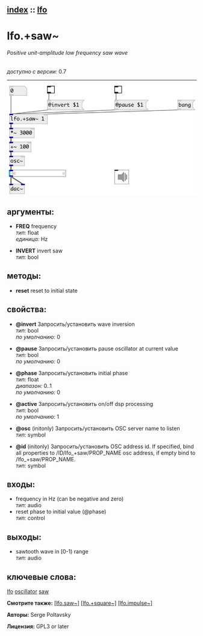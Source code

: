 [index](index.html) :: [lfo](category_lfo.html)
---

# lfo.+saw~

###### Positive unit-amplitude low frequency saw wave

*доступно с версии:* 0.7

---




[![example](../examples/img/lfo.%2Bsaw~.jpg)](../examples/pd/lfo.%2Bsaw~.pd)



## аргументы:

* **FREQ**
frequency<br>
_тип:_ float<br>
_единица:_ Hz<br>

* **INVERT**
invert saw<br>
_тип:_ bool<br>



## методы:

* **reset**
reset to initial state<br>




## свойства:

* **@invert** 
Запросить/установить wave inversion<br>
_тип:_ bool<br>
_по умолчанию:_ 0<br>

* **@pause** 
Запросить/установить pause oscillator at current value<br>
_тип:_ bool<br>
_по умолчанию:_ 0<br>

* **@phase** 
Запросить/установить initial phase<br>
_тип:_ float<br>
_диапазон:_ 0..1<br>
_по умолчанию:_ 0<br>

* **@active** 
Запросить/установить on/off dsp processing<br>
_тип:_ bool<br>
_по умолчанию:_ 1<br>

* **@osc** (initonly)
Запросить/установить OSC server name to listen<br>
_тип:_ symbol<br>

* **@id** (initonly)
Запросить/установить OSC address id. If specified, bind all properties to /ID/lfo_+saw/PROP_NAME osc
address, if empty bind to /lfo_+saw/PROP_NAME.<br>
_тип:_ symbol<br>



## входы:

* frequency in Hz (can be negative and zero)<br>
_тип:_ audio
* reset phase to initial value (@phase)<br>
_тип:_ control



## выходы:

* sawtooth wave in [0-1) range<br>
_тип:_ audio



## ключевые слова:

[lfo](keywords/lfo.html)
[oscillator](keywords/oscillator.html)
[saw](keywords/saw.html)



**Смотрите также:**
[\[lfo.saw~\]](lfo.saw~.html)
[\[lfo.+square~\]](lfo.%2Bsquare~.html)
[\[lfo.impulse~\]](lfo.impulse~.html)




**Авторы:** Serge Poltavsky




**Лицензия:** GPL3 or later





